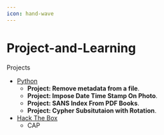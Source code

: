```yaml
---
icon: hand-wave
---
```


# Project-and-Learning

Projects

* [Python](https://github.com/Jacob-64/Project-and-Learning/tree/Python-Files)
  * **Project: Remove metadata from a file**.
  * **Project: Impose Date Time Stamp On Photo**.
  * **Project: SANS Index From PDF Books**.
  * **Project: Cypher Subsitutaion with Rotation**.
* [Hack The Box](https://github.com/Jacob-64/Project-and-Learning/tree/CTF)
  * CAP
